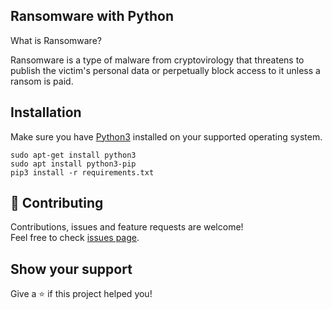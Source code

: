 ## Ransomware with Python

What is Ransomware?

Ransomware is a type of malware from cryptovirology that threatens to publish the victim's personal data or perpetually block access to it unless a ransom is paid.

## Installation

Make sure you have [Python3](https://www.python.org/download/) installed on your supported operating system.

```shell
sudo apt-get install python3
sudo apt install python3-pip
pip3 install -r requirements.txt
```

## :handshake: Contributing

Contributions, issues and feature requests are welcome!<br />Feel free to check [issues page](https://github.com/gavincapriola/ransomware/issues).

## Show your support

Give a :star: if this project helped you!
